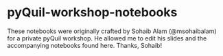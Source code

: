 # pyQuil-workshop-notebooks

These notebooks were originally crafted by Sohaib Alam (@msohaibalam) for a private pyQuil workshop. He allowed me to edit his slides and the accompanying notebooks found here. Thanks, Sohaib!
